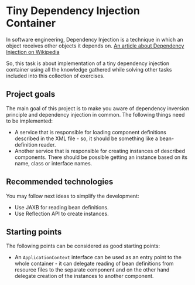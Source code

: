 # Tiny Dependency Injection Container

In software engineering, Dependency Injection is a technique in which an object receives other objects it depends on.
[An article about Dependency Injection on Wikipedia](https://en.wikipedia.org/wiki/Dependency_injection)
 
So, this task is about implementation of a tiny dependency injection container using all the knowledge gathered
while solving other tasks included into this collection of exercises. 

## Project goals

The main goal of this project is to make you aware of dependency inversion principle and dependency injection in common.
The following things need to be implemented:

* A service that is responsible for loading component definitions described in the XML file - so, it should be 
something like a bean-definition reader. 
* Another service that is responsible for creating instances of described components. There should be possible getting
an instance based on its name, class or interface names. 

## Recommended technologies

You may follow next ideas to simplify the development:

* Use JAXB for reading bean definitions. 
* Use Reflection API to create instances. 

## Starting points  

The following points can be considered as good starting points: 

* An `ApplicationContext` interface can be used as an entry point to the whole container - it can delegate reading
of bean definitions from resource files to the separate component and on the other hand delegate creation of the
instances to another component. 